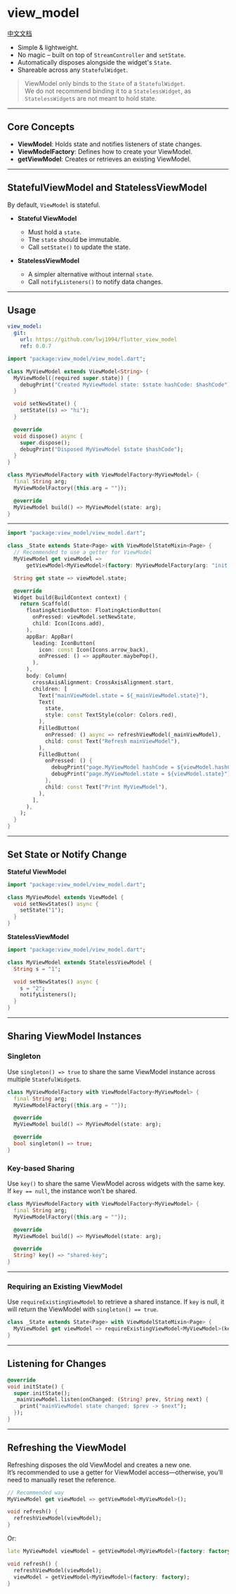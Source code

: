 # view_model

[中文文档](README_ZH.md)

* Simple & lightweight.
* No magic – built on top of `StreamController` and `setState`.
* Automatically disposes alongside the widget's `State`.
* Shareable across any `StatefulWidget`.

> ViewModel only binds to the `State` of a `StatefulWidget`.  
> We do not recommend binding it to a `StatelessWidget`, as `StatelessWidget`s are not meant to hold state.

---

## Core Concepts

* **ViewModel**: Holds state and notifies listeners of state changes.
* **ViewModelFactory**: Defines how to create your ViewModel.
* **getViewModel**: Creates or retrieves an existing ViewModel.

---

## StatefulViewModel and StatelessViewModel

By default, `ViewModel` is stateful.

* **Stateful ViewModel**
    * Must hold a `state`.
    * The `state` should be immutable.
    * Call `setState()` to update the state.

* **StatelessViewModel**
    * A simpler alternative without internal `state`.
    * Call `notifyListeners()` to notify data changes.

---

## Usage

```yaml
view_model:
  git:
    url: https://github.com/lwj1994/flutter_view_model
    ref: 0.0.7
```

```dart
import "package:view_model/view_model.dart";

class MyViewModel extends ViewModel<String> {
  MyViewModel({required super.state}) {
    debugPrint("Created MyViewModel state: $state hashCode: $hashCode");
  }

  void setNewState() {
    setState((s) => "hi");
  }

  @override
  void dispose() async {
    super.dispose();
    debugPrint("Disposed MyViewModel $state $hashCode");
  }
}

class MyViewModelFactory with ViewModelFactory<MyViewModel> {
  final String arg;
  MyViewModelFactory({this.arg = ""});

  @override
  MyViewModel build() => MyViewModel(state: arg);
}
```

---

```dart
import "package:view_model/view_model.dart";

class _State extends State<Page> with ViewModelStateMixin<Page> {
  // Recommended to use a getter for ViewModel
  MyViewModel get viewModel =>
      getViewModel<MyViewModel>(factory: MyViewModelFactory(arg: "init arg"));

  String get state => viewModel.state;

  @override
  Widget build(BuildContext context) {
    return Scaffold(
      floatingActionButton: FloatingActionButton(
        onPressed: viewModel.setNewState,
        child: Icon(Icons.add),
      ),
      appBar: AppBar(
        leading: IconButton(
          icon: const Icon(Icons.arrow_back),
          onPressed: () => appRouter.maybePop(),
        ),
      ),
      body: Column(
        crossAxisAlignment: CrossAxisAlignment.start,
        children: [
          Text("mainViewModel.state = ${_mainViewModel.state}"),
          Text(
            state,
            style: const TextStyle(color: Colors.red),
          ),
          FilledButton(
            onPressed: () async => refreshViewModel(_mainViewModel),
            child: const Text("Refresh mainViewModel"),
          ),
          FilledButton(
            onPressed: () {
              debugPrint("page.MyViewModel hashCode = ${viewModel.hashCode}");
              debugPrint("page.MyViewModel.state = ${viewModel.state}");
            },
            child: const Text("Print MyViewModel"),
          ),
        ],
      ),
    );
  }
}
```

---

## Set State or Notify Change

**Stateful ViewModel**

```dart
import "package:view_model/view_model.dart";

class MyViewModel extends ViewModel {
  void setNewStates() async {
    setState("1");
  }
}
```

**StatelessViewModel**

```dart
import "package:view_model/view_model.dart";

class MyViewModel extends StatelessViewModel {
  String s = "1";

  void setNewStates() async {
    s = "2";
    notifyListeners();
  }
}
```

---

## Sharing ViewModel Instances

### Singleton

Use `singleton() => true` to share the same ViewModel instance across multiple `StatefulWidget`s.

```dart
class MyViewModelFactory with ViewModelFactory<MyViewModel> {
  final String arg;
  MyViewModelFactory({this.arg = ""});

  @override
  MyViewModel build() => MyViewModel(state: arg);

  @override
  bool singleton() => true;
}
```

### Key-based Sharing

Use `key()` to share the same ViewModel across widgets with the same key. If `key == null`, the instance won't be shared.

```dart
class MyViewModelFactory with ViewModelFactory<MyViewModel> {
  final String arg;
  MyViewModelFactory({this.arg = ""});

  @override
  MyViewModel build() => MyViewModel(state: arg);

  @override
  String? key() => "shared-key";
}
```

---

### Requiring an Existing ViewModel

Use `requireExistingViewModel` to retrieve a shared instance. If `key` is null, it will return the ViewModel with `singleton() == true`.

```dart
class _State extends State<Page> with ViewModelStateMixin<Page> {
  MyViewModel get viewModel => requireExistingViewModel<MyViewModel>(key: null);
}
```

---

## Listening for Changes

```dart
@override
void initState() {
  super.initState();
  _mainViewModel.listen(onChanged: (String? prev, String next) {
    print("mainViewModel state changed: $prev -> $next");
  });
}
```

---

## Refreshing the ViewModel

Refreshing disposes the old ViewModel and creates a new one.  
It’s recommended to use a getter for ViewModel access—otherwise, you’ll need to manually reset the reference.

```dart
// Recommended way
MyViewModel get viewModel => getViewModel<MyViewModel>();

void refresh() {
  refreshViewModel(viewModel);
}
```

Or:

```dart
late MyViewModel viewModel = getViewModel<MyViewModel>(factory: factory);

void refresh() {
  refreshViewModel(viewModel);
  viewModel = getViewModel<MyViewModel>(factory: factory);
}
```